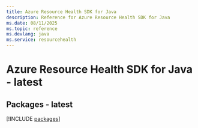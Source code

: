 ```yaml
---
title: Azure Resource Health SDK for Java
description: Reference for Azure Resource Health SDK for Java
ms.date: 08/11/2025
ms.topic: reference
ms.devlang: java
ms.service: resourcehealth
---
```

# Azure Resource Health SDK for Java - latest
## Packages - latest
[!INCLUDE [packages](resource-health-index.md)]